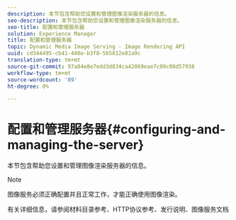 ```yaml
---
description: 本节包含帮助您设置和管理图像渲染服务器的信息。
seo-description: 本节包含帮助您设置和管理图像渲染服务器的信息。
seo-title: 配置和管理服务器
solution: Experience Manager
title: 配置和管理服务器
topic: Dynamic Media Image Serving - Image Rendering API
uuid: cd344495-cb41-440e-b3f8-5b5812e81a9c
translation-type: tm+mt
source-git-commit: 97a84e8e7edd3d834ca42069eae7c09c00d57938
workflow-type: tm+mt
source-wordcount: '89'
ht-degree: 0%

---
```



# 配置和管理服务器{#configuring-and-managing-the-server}

本节包含帮助您设置和管理图像渲染服务器的信息。

>[!NOTE]
>
>图像服务必须正确配置并且正常工作，才能正确使用图像渲染。

有关详细信息，请参阅材料目录参考、HTTP协议参考、发行说明、图像服务文档
